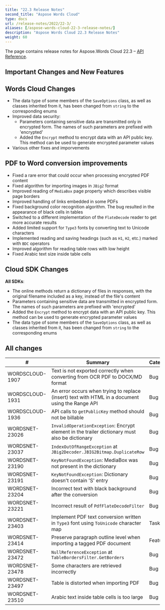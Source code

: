 ```yaml
---
title: "22.3 Release Notes"
second_title: "Aspose Words Cloud"
type: docs
url: /release-notes/2022/22-3/
aliases: [/aspose-words-cloud-22-3-release-notes/]
description: "Aspose Words Cloud 22.3 Release Notes"
weight: 60
---
```


The page contains release notes for Aspose.Words Cloud 22.3 – [API Reference](https://apireference.aspose.cloud/words/).

## Important Changes and New Features

## Words Cloud Changes

- The data type of some members of the `SaveOptions` class, as well as classes inherited from it, has been changed from `string` to the corresponding enums
- Improved data security:
  - Parameters containing sensitive data are transmitted only in encrypted form. The names of such parameters are prefixed with 'encrypted'
  - Added the `Encrypt` method to encrypt data with an API public key. This method can be used to generate encrypted parameter values
- Various other fixes and imporvements

## PDF to Word conversion improvements

- Fixed a rare error that could occur when processing encrypted PDF content
- Fixed algorithm for importing images in `JBig2` format
- Improved reading of `MediaBox` page property which describes visible page borders
- Improved handling of links embedded in some PDFs
- Fixed background color recognition algorithm. The bug resulted in the appearance of black cells in tables
- Switched to a different implementation of the `FlateDecode` reader to get more accurate results
- Added limited support for `Type3` fonts by converting text to Unicode characters
- Implemented reading and saving headings (such as `H1`, `H2`, etc.) marked with `BDC` operators
- Improved algorithm for reading table rows with low height
- Fixed Arabic text size inside table cells

## Cloud SDK Changes

**All SDKs**: 
- The online methods return a dictionary of files in responses, with the original filename included as a key, instead of the file's content
- Parameters containing sensitive data are transmitted in encrypted form. The names of such parameters are prefixed with 'encrypted'
- Added the `Encrypt` method to encrypt data with an API public key. This method can be used to generate encrypted parameter values
- The data type of some members of the `SaveOptions` class, as well as classes inherited from it, has been changed from `string` to the corresponding enums

## All changes

| #                | Summary                                                                                       | Category    |
|------------------|-----------------------------------------------------------------------------------------------|-------------|
| WORDSCLOUD-1907  | Text is not exported correctly when converting from OCR PDF to DOCX/MD format                 | Bug         |
| WORDSCLOUD-1931  | An error occurs when trying to replace (insert) text with HTML in a document using the Range API | Bug      |
| WORDSCLOUD-1936  | API calls to `getPublicKey` method should not be billable                                     | Bug         |
| WORDSNET-23026   | `InvalidOperationException`: Encrypt element in the trailer dictionary must also be dictionary  | Bug       |
| WORDSNET-23037   | `IndexOutOfRangeException` at `JBig2Decoder.JBIG2Bitmap.DuplicateRow`                         | Bug         |
| WORDSNET-23190   | `KeyNotFoundException`: MediaBox was not present in the dictionary                            | Bug         |
| WORDSNET-23191   | `KeyNotFoundException`: Dictionary doesn't contain 'S' entry                                  | Bug         |
| WORDSNET-23204   | Incorrect text with black background after the conversion                                     | Bug         |
| WORDSNET-23221   | Incorrect result of `PdfFlateDecodeFilter`                                                    | Bug         |
| WORDSNET-23403   | Implement PDF text conversion written in `Type3` font using `ToUnicode` character map         | Task        |
| WORDSNET-23414   | Preserve paragraph outline level when importing a tagged PDF document                         | Feature     |
| WORDSNET-23472   | `NullReferenceException` at `TableBordersFilter.GetBorders`                                   | Bug         |
| WORDSNET-23478   | Some characters are retrieved incorrectly                                                     | Bug         |
| WORDSNET-23497   | Table is distorted when importing PDF                                                         | Bug         |
| WORDSNET-23510   | Arabic text inside table cells is too large                                                   | Bug         |
